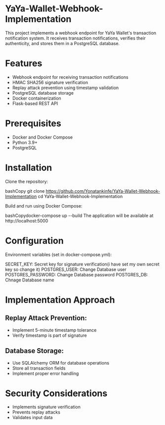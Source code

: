 # YaYa-Wallet-Webhook-Implementation
This project implements a webhook endpoint for YaYa Wallet's transaction notification system. It receives transaction notifications, verifies their authenticity, and stores them in a PostgreSQL database.
# Features
+ Webhook endpoint for receiving transaction notifications
+ HMAC SHA256 signature verification
+ Replay attack prevention using timestamp validation
+ PostgreSQL database storage
+ Docker containerization
+ Flask-based REST API
  
# Prerequisites
+ Docker and Docker Compose
+ Python 3.9+
+ PostgreSQL
  
# Installation
Clone the repository:

bashCopy git clone https://github.com/Yonatankinfe/YaYa-Wallet-Webhook-Implementation
cd YaYa-Wallet-Webhook-Implementation

Build and run using Docker Compose:

bashCopydocker-compose up --build
The application will be available at http://localhost:5000
# Configuration
Environment variables (set in docker-compose.yml):

SECRET_KEY: Secret key for signature verification(i have set my own secret key so change it)
POSTGRES_USER: Change Database user
POSTGRES_PASSWORD: Change Database password
POSTGRES_DB: Chnage Database name
# Implementation Approach

## Replay Attack Prevention:

+ Implement 5-minute timestamp tolerance
+ Verify timestamp is part of signature

## Database Storage:

+ Use SQLAlchemy ORM for database operations
+ Store all transaction fields
+ Implement proper error handling
  
# Security Considerations

+ Implements signature verification
+ Prevents replay attacks
+ Validates input data
